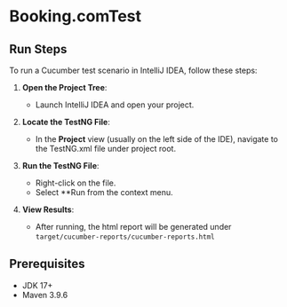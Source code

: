 # Booking.comTest
 
## Run Steps

To run a Cucumber test scenario in IntelliJ IDEA, follow these steps:

1. **Open the Project Tree**:
    - Launch IntelliJ IDEA and open your project.

2. **Locate the TestNG File**:
    - In the **Project** view (usually on the left side of the IDE), navigate to the TestNG.xml file under project root.

3. **Run the TestNG File**:
    - Right-click on the file.
    - Select **Run from the context menu.

4. **View Results**:
    - After running, the html report will be generated under `target/cucumber-reports/cucumber-reports.html`

## Prerequisites

- JDK 17+ 
- Maven 3.9.6
